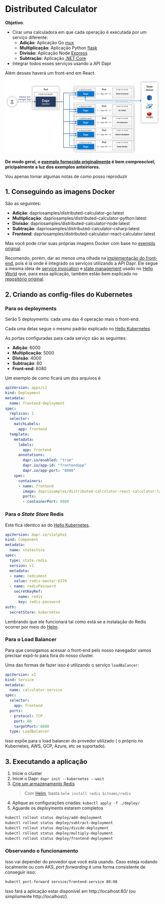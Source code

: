 # Distributed Calculator

**Objetivo**:
- Cirar uma calculadora em que cada operação é executada por um serviço diferente:
    -   **Adição**: Aplicação Go [mux](https://github.com/gorilla/mux)
    -   **Multiplicação**: Aplicação Python [flask](https://flask.palletsprojects.com/en/1.0.x/)
    -   **Divisão**: Aplicação Node [Express](https://expressjs.com/)
    -   **Subtração**: Aplicação [.NET Core](https://docs.microsoft.com/en-us/dotnet/core/)
- Integrar todos esses serviços usando a API Dapr

Além desses haverá um front-end em React.

![Architecture Diagram](https://github.com/dapr/quickstarts/raw/master/distributed-calculator/img/Architecture_Diagram.png)


**De modo geral, o [exemplo fornecido originalmente](https://github.com/dapr/quickstarts/tree/master/distributed-calculator) é bem compreecível, pricipalmente a luz dos exemplos anteiriores.**

Vou apenas tomar algumas notas de como posso reproduzir


## 1. Conseguindo as imagens Docker
São as seguintes:
-   **Adição**: dapriosamples/distributed-calculator-go:latest
-   **Multiplicação**: dapriosamples/distributed-calculator-python:latest
-   **Divisão**: dapriosamples/distributed-calculator-node:latest
-   **Subtração**: dapriosamples/distributed-calculator-csharp:latest
-   **Frontend**: dapriosamples/distributed-calculator-react-calculator:latest

Mas você pode criar suas próprias imagens Docker com base no [exemplo original](https://github.com/dapr/quickstarts/tree/master/distributed-calculator).

Recomendo, porém, dar ao menos uma olhada na [implementação do front-end](https://github.com/dapr/quickstarts/blob/master/distributed-calculator/react-calculator/server.js), pois é lá onde é integrado os serviços utilizando a API Dapr. Ele segue a mesma ideia de [service invocation](https://docs.dapr.io/reference/api/service_invocation_api/) e [state management](https://docs.dapr.io/reference/api/state_api/) usado no [Hello World](../1.%20Hello%20World/Hello%20World.md) que, para essa aplicação, também estão bem explicado no [repositório original](https://github.com/dapr/quickstarts/tree/master/distributed-calculator#the-role-of-dapr).


## 2. Criando as config-files do Kubernetes

### Para os deployments
Serão 5 deployments: cada uma das 4 operação mais o front-end.

Cada uma delas segue o mesmo padrão explicado no [Hello Kubernetes](../2.%20Hello%20Kubernetes/Hello%20Kubernetes.md#Para%20o%20nodeapp)

As portas configuradas para cada serviço são as seguintes:

-   **Adição**: 6000
-   **Multiplicação**: 5000
-   **Divisão**: 4000
-   **Subtração**: 80
-   **Front-end**: 8080

Um exemplo de como ficará um dos arquivos é 
~~~yaml
apiVersion: apps/v1
kind: Deployment
metadata:
  name: frontend-deployment
spec:
  replicas: 1
  selector:
    matchLabels:
      app: frontend
  template: 
    metadata:
      labels:
        app: frontend
      annotations:
        dapr.io/enabled: "true"
        dapr.io/app-id: "frontendapp"
        dapr.io/app-port: "8080"
    spec:
      containers:
      - name: frontend
        image: dapriosamples/distributed-calculator-react-calculator:latest
        ports:
        - containerPort: 8080
~~~

### Para o _State Store_ Redis
Este fica identico ao do [Hello Kubernetes](../2.%20Hello%20Kubernetes/Hello%20Kubernetes.md#Para%20o%20_state%20store_%20redis).

~~~yaml
apiVersion: dapr.io/v1alpha1
kind: Component
metadata:
  name: statestore
spec:
  type: state.redis
  version: v1
  metadata:
  - name: redisHost
    value: redis-master:6379
  - name: redisPassword
    secretKeyRef:
      name: redis
      key: redis-password
auth:
  secretStore: kubernetes
~~~

Lembrando que ele funcionará tal como está se a instalação do Redis ocorrer por meio do [Helm](https://helm.sh/).

### Para o Load Balancer
Para que consigamos acessar o front-end pelo nosso navegador vamos precisar expô-lo para fora do nosso cluster.

Uma das formas de fazer isso é utilizando o serviço `loadBalancer`:

~~~yaml
apiVersion: v1
kind: Service
metadata:
  name: calculator-service
spec:
  selector:
    app: frontend
  ports:
  - protocol: TCP
    port: 80
    targetPort: 8080
  type: LoadBalancer
~~~

Isso expõe para o load balancer do provedor utilizado ( o próprio no Kubernetes, AWS, GCP, Azure, etc se suportado).


## 3. Executando a aplicação
1. Inicie o cluster
2. Inicie o Dapr: `dapr init --kubernetes --wait`
3. [Crie um armazenamento Redis](https://docs.dapr.io/getting-started/configure-state-pubsub/#create-a-redis-store)
    > Com [Helm](https://helm.sh/), basta `helm install redis bitnami/redis`
4. Aplique as configurações criadas: `kubectl apply -f ./deploy/`
5. Aguarde os deployments estarem completos
~~~sh
kubectl rollout status deploy/add-deployment
kubectl rollout status deploy/subtract-deployment
kubectl rollout status deploy/divide-deployment
kubectl rollout status deploy/multiply-deployment
kubectl rollout status deploy/frontend-deployment
~~~


### Observando o funcionamento
Isso vai depender do provedor que você está usando. Caso esteja rodando localmente ou com AKS, _port forwarding_ é uma forma consistente de conseguir isso:
~~~sh
kubectl port-forward service/frontend-service 80:80
~~~

Isso fará a aplicação estar disponível em http://localhost:80/ (ou simplismente http://localhost/).
